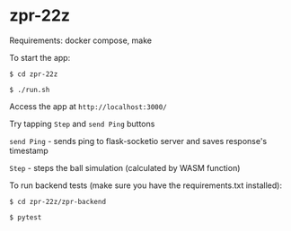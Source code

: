 # zpr-22z

Requirements: docker compose, make

To start the app:

`$ cd zpr-22z`

`$ ./run.sh`

Access the app at `http://localhost:3000/`

Try tapping `Step` and `send Ping` buttons

`send Ping` - sends ping to flask-socketio server and saves response's timestamp

`Step` - steps the ball simulation (calculated by WASM function)

To run backend tests (make sure you have the requirements.txt installed):

`$ cd zpr-22z/zpr-backend`

`$ pytest`
